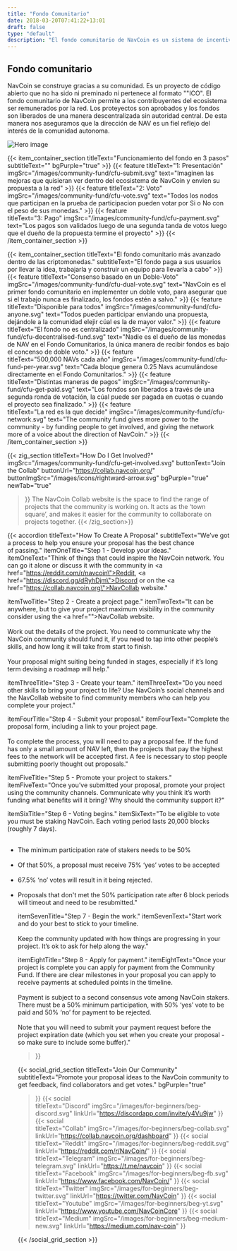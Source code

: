 ```yaml
---
title: "Fondo Comunitario"
date: 2018-03-20T07:41:22+13:01
draft: false
type: "default"
description: "El fondo comunitario de NavCoin es un sistema de incentivación descentralizado con el fin de recompensar de manera democrática a proyectos comunitarios relacionados con el desarrollo de NavCoin"
---
```

<section class="cf-hero">
    <div class="grid-container">
      <div class="text-container">
        <h1>Fondo comunitario</h1>
        <p>NavCoin se construye gracias a su comunidad. Es un proyecto de código abierto que no ha sido ni preminado ni pertenece al formato ""ICO". El fondo comunitario de NavCoin permite a los contribuyentes del ecosistema ser remunerados por la red. Los proteyectos son aprobados y los fondos son liberados de una manera descentralizada sin autoridad central. De esta manera nos aseguramos que la dirección de NAV es un fiel reflejo del interés de la comunidad autonoma.</p>
      </div>
      <img src="/images/community-fund/cfu-hero.png" alt="Hero image">
    </div>
  </section>

{{< item_container_section
    titleText="Funcionamiento del fondo en 3&nbsp;pasos"
    subtitleText=""
    bgPurple="true"
    >}}
    {{< feature
        titleText="1: Presentación"
        imgSrc="/images/community-fund/cfu-submit.svg"
        text="Imaginen las mejoras que quisieran ver dentro del ecosistema de NavCoin y envien su propuesta a la&nbsp;red"
    >}}
    {{< feature
        titleText="2: Voto"
        imgSrc="/images/community-fund/cfu-vote.svg"
        text="Todos los nodos que participan en la prueba de participacion pueden votar por Si o No con el peso de sus&nbsp;monedas."
    >}}
    {{< feature                 
        titleText="3: Pago"
        imgSrc="/images/community-fund/cfu-payment.svg"
        text="Los pagos son validados luego de una segunda tanda de votos luego que el dueño de la propuesta termine el&nbsp;proyecto"
    >}}
{{< /item_container_section >}}

{{< item_container_section
    titleText="El fondo comunitario más avanzado dentro de las&nbsp;criptomonedas."
    subtitleText="El fondo paga a sus usuarios por llevar la idea, trabajarla y construir un equipo para llevarla a&nbsp;cabo"
    >}}
    {{< feature
        titleText="Consenso basado en un Doble-Voto"
        imgSrc="/images/community-fund/cfu-dual-vote.svg"
        text="NavCoin es el primer fondo comunitario en implementer un doble voto, para asegurar que si el trabajo nunca es finalizado, los fondos estén a&nbsp;salvo."
    >}}
    {{< feature
        titleText="Disponible para todos"
        imgSrc="/images/community-fund/cfu-anyone.svg"
        text="Todos pueden participar enviando una propuesta, dejándole a la comunidad elejir cúal es la de mayor&nbsp;valor."
    >}}
    {{< feature                 
        titleText="El fondo no es centralizado"
        imgSrc="/images/community-fund/cfu-decentralised-fund.svg"
        text="Nadie es el dueño de las monedas de NAV en el Fondo Comunitarios, la única manera de recibir fondos es bajo el concenso de doble&nbsp;voto."
    >}}
    {{< feature                 
        titleText="500,000 NAVs cada año"
        imgSrc="/images/community-fund/cfu-fund-per-year.svg"
        text="Cada bloque genera 0.25 Navs acumulándose directamente en el Fondo&nbsp;Comunitarios."
    >}}
    {{< feature                 
        titleText="Distintas maneras de pagos"
        imgSrc="/images/community-fund/cfu-get-paid.svg"
        text="Los fondos son liberados a través de una segunda ronda de votación, la cúal puede ser pagada en cuotas o cuando el proyecto sea&nbsp;finalizado."
    >}}
    {{< feature                 
        titleText="La red es la que decide"
        imgSrc="/images/community-fund/cfu-network.svg"
        text="The community fund gives more power to the community - by funding people to get involved, and giving the network more of a voice about the direction of&nbsp;NavCoin."
    >}}
{{< /item_container_section >}}

{{< zig_section
  titleText="How Do I Get Involved?"
  imgSrc="/images/community-fund/cfu-get-involved.svg"
  buttonText="Join the Collab"
  buttonUrl="https://collab.navcoin.org/"
  buttonImgSrc="/images/icons/rightward-arrow.svg"
  bgPurple="true"
  newTab="true"
>}}
The NavCoin Collab website is the space to find the range of projects that the community is working on. It acts as the ‘town square’, and makes it easier for the community to collaborate on projects&nbsp;together.
{{< /zig_section>}}

{{< accordion
  titleText="How To Create A&nbsp;Proposal"
  subtitleText="We’ve got a process to help you ensure your proposal has the best chance of&nbsp;passing."
  itemOneTitle="Step 1 - Develop your ideas."
  itemOneText="Think of things that could inspire the NavCoin network. You can go it alone or discuss it with the community in <a href=\"https://reddit.com/r/navcoin\">Reddit</a>, <a href=\"https://discord.gg/dRyhDjm\">Discord</a> or on the <a href=\"https://collab.navcoin.org\">NavCollab website</a>."

  itemTwoTitle="Step 2 - Create a project page."
  itemTwoText="It can be anywhere, but to give your project maximum visibility in the community consider using the <a href=\"\">NavCollab website</a>.<br><br>Work out the details of the project. You need to communicate why the NavCoin community should fund it, if you need to tap into other people’s skills, and how long it will take from start to finish. <br><br>Your proposal might suiting being funded in stages, especially if it’s long term devising a roadmap will help."

  itemThreeTitle="Step 3 - Create your team."
  itemThreeText="Do you need other skills to bring your project to life? Use NavCoin’s social channels and the NavCollab website to find community members who can help you complete your project."

  itemFourTitle="Step 4 - Submit your proposal."
  itemFourText="Complete the proposal form, including a link to your project page.<br><br>To complete the process, you will need to pay a proposal fee. If the fund has only a small amount of NAV left, then the projects that pay the highest fees to the network will be accepted first. A fee is necessary to stop people submitting poorly thought out&nbsp;proposals."

  itemFiveTitle="Step 5 - Promote your project to stakers."
  itemFiveText="Once you’ve submitted your proposal, promote your project using the community channels. Communicate why you think it’s worth funding what benefits will it bring? Why should the community support&nbsp;it?"

  itemSixTitle="Step 6 - Voting begins."
  itemSixText="To be eligible to vote you must be staking NavCoin. Each voting period lasts 20,000 blocks (roughly 7 days).<br><br><ul><li>The minimum participation rate of stakers needs to be 50%</li><br><li>Of that 50%, a proposal must receive 75% ‘yes’ votes to be accepted</li><br><li>67.5% ‘no’ votes will result in it being rejected.</li><br><li>Proposals that don't met the 50% participation rate after 6 block periods will timeout and need to be resubmitted."

  itemSevenTitle="Step 7 - Begin the work."
  itemSevenText="Start work and do your best to stick to your&nbsp;timeline.<br><br>Keep the community updated with how things are progressing in your project. It’s ok to ask for help along the&nbsp;way."

  itemEightTitle="Step 8 - Apply for payment."
  itemEightText="Once your project is complete you can apply for payment from the Community Fund. If there are clear milestones in your proposal you can apply to receive payments at scheduled points in the&nbsp;timeline.<br><br>Payment is subject to a second consensus vote among NavCoin stakers. There must be a 50% minimum participation, with 50% ‘yes’ vote to be paid and 50% ‘no’ for payment to be&nbsp;rejected.<br><br>Note that you will need to submit your payment request before the project expiration date (which you set when you create your proposal - so make sure to include some&nbsp;buffer)."
>}}

{{< social_grid_section
    titleText="Join Our Community"
    subtitleText="Promote your proposal ideas to the NavCoin community to get feedback, find collaborators and get votes."
    bgPurple="true"
>}}
    {{< social                 
    titleText="Discord"
    imgSrc="/images/for-beginners/beg-discord.svg"
    linkUrl="https://discordapp.com/invite/y4Vu9jw"
>}}
{{< social                 
    titleText="Collab"
    imgSrc="/images/for-beginners/beg-collab.svg"
    linkUrl="https://collab.navcoin.org/dashboard"
>}}
{{< social                 
    titleText="Reddit"
    imgSrc="/images/for-beginners/beg-reddit.svg"
    linkUrl="https://reddit.com/r/NavCoin/"
>}}
{{< social                 
    titleText="Telegram"
    imgSrc="/images/for-beginners/beg-telegram.svg"
    linkUrl="https://t.me/navcoin"
>}}
{{< social                 
    titleText="Facebook"
    imgSrc="/images/for-beginners/beg-fb.svg"
    linkUrl="https://www.facebook.com/NavCoin/"
>}}
{{< social                 
    titleText="Twitter"
    imgSrc="/images/for-beginners/beg-twitter.svg"
    linkUrl="https://twitter.com/NavCoin"
>}}
{{< social                 
    titleText="Youtube"
    imgSrc="/images/for-beginners/beg-yt.svg"
    linkUrl="https://www.youtube.com/NavCoinCore"
>}}
{{< social                 
    titleText="Medium"
    imgSrc="/images/for-beginners/beg-medium-new.svg"
    linkUrl="https://medium.com/nav-coin"
>}}

{{< /social_grid_section >}}

